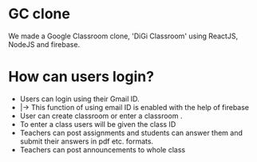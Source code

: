 # GC clone
We made a Google Classroom clone, 'DiGi Classroom' using ReactJS, NodeJS and firebase.
# How can users login?
- Users can login using their Gmail ID.
- |-> This function of using email ID is enabled with the help of firebase
- User can create classroom or enter a classroom .
- To enter a class users will be given the class ID
- Teachers can post assignments and students can answer them and submit their answers in pdf etc. formats.
- Teachers can post announcements to whole class
